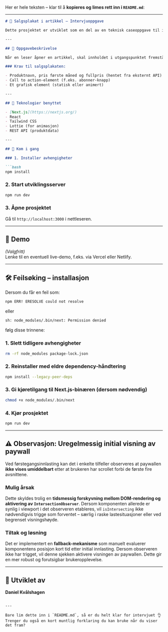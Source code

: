 Her er hele teksten – klar til å **kopieres og limes rett inn i `README.md`**:

---

```markdown
# 💼 Salgsplakat i artikkel – Intervjuoppgave

Dette prosjektet er utviklet som en del av en teknisk caseoppgave til intervju. Oppgaven gikk ut på å implementere en salgsplakat som vises inne i en artikkel etter at brukeren har scrollet forbi omtrent fire avsnitt.

---

## 📝 Oppgavebeskrivelse

Når en leser åpner en artikkel, skal innholdet i utgangspunktet fremstå åpent. Etter at brukeren har scrollet forbi omtrent fire avsnitt, skal videre innhold låses og en salgsplakat vises i grensesnittet. Design, plassering og format er valgt fritt.

### Krav til salgsplakaten:

- Produktnavn, pris første måned og fullpris (hentet fra eksternt API)
- Call to action-element (f.eks. abonner-knapp)
- Et grafisk element (statisk eller animert)

---

## 🧰 Teknologier benyttet

- [Next.js](https://nextjs.org/)
- React
- Tailwind CSS
- Lottie (for animasjon)
- REST API (produktdata)

---

## 🚀 Kom i gang

### 1. Installer avhengigheter

```bash
npm install
```

### 2. Start utviklingsserver

```bash
npm run dev
```

### 3. Åpne prosjektet

Gå til `http://localhost:3000` i nettleseren.

---

## 🔗 Demo

_(Valgfritt)_  
Lenke til en eventuell live-demo, f.eks. via Vercel eller Netlify.

---

## 🛠 Feilsøking – installasjon

Dersom du får en feil som:

```bash
npm ERR! ERESOLVE could not resolve
```

eller

```bash
sh: node_modules/.bin/next: Permission denied
```

følg disse trinnene:

### 1. Slett tidligere avhengigheter

```bash
rm -rf node_modules package-lock.json
```

### 2. Reinstaller med eldre dependency-håndtering

```bash
npm install --legacy-peer-deps
```

### 3. Gi kjøretilgang til Next.js-binæren (dersom nødvendig)

```bash
chmod +x node_modules/.bin/next
```

### 4. Kjør prosjektet

```bash
npm run dev
```

---

## ⚠️ Observasjon: Uregelmessig initial visning av paywall

Ved førstegangsinnlasting kan det i enkelte tilfeller observeres at paywallen **ikke vises umiddelbart** etter at brukeren har scrollet forbi de første fire avsnittene.

### Mulig årsak

Dette skyldes trolig en **tidsmessig forskyvning mellom DOM-rendering og aktivering av `IntersectionObserver`**. Dersom komponenten allerede er synlig i viewport i det observeren etableres, vil `isIntersecting` ikke nødvendigvis trigge som forventet – særlig i raske lastesituasjoner eller ved begrenset visningshøyde.

### Tiltak og løsning

Det er implementert en **fallback-mekanisme** som manuelt evaluerer komponentens posisjon kort tid etter initial innlasting. Dersom observeren ikke har trigget, vil denne sjekken aktivere visningen av paywallen. Dette gir en mer robust og forutsigbar brukeropplevelse.

---

## 👤 Utviklet av

**Daniel Kvålshagen**
```

---

Bare lim dette inn i `README.md`, så er du helt klar for intervjuet 👌  
Trenger du også en kort muntlig forklaring du kan bruke når du viser det fram?
